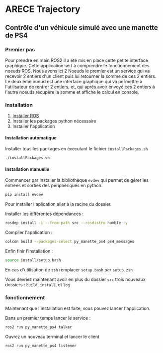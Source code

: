 # ARECE Trajectory

## Contrôle d'un véhicule simulé avec une manette de PS4

### Premier pas
Pour prendre en main ROS2 il a été mis en place cette petite interface graphique. Cette application sert à comprendre le fonctionnement des noeuds ROS.
Nous avons ici 2 Noeuds le premier est un service qui va recevoir 2 entiers d'un client puis lui retourner la somme de ces 2 entiers.
Le deuxième noeud est une interface graphique qui va permettre à l'utilisateur de rentrer 2 entiers, et, qui après avoir envoyé ces 2 entiers à l'autre noeuds récupère la somme et affiche le calcul en console.

### Installation

1. [Installer ROS](https://docs.ros.org/en/humble/Installation/Ubuntu-Install-Debians.html)
2. Installer les packages python nécessaire
3. Installer l'application

#### Installation automatique
Installer tous les packages en éxecutant le fichier `installPackages.sh`

```bash
./installPackages.sh
```
#### Installation manuelle
Commencer par installer la bibliothèque `evdev` qui permet de gérer les entrées et sorties des périphériques en python.

```bash
pip install evdev
```

Pour installer l'aplication aller à la racine du dossier.

Installer les différentes dépendances :

```bash
rosdep install -i --from-path src --rosdistro humble -y
```

Compiler l'application :
```bash
colcon build --packages-select py_manette_ps4 ps4_messages
```

Enfin finir l'installation :
```bash
source install/setup.bash
```
En cas d'utilisation de `zsh` remplacer `setup.bash` par `setup.zsh`

Vous devriez maintenant avoir en plus du dossier `src` trois nouveaux dossiers : `build`, `install`, et `log`

### fonctionnement 

Maintenant que l'installation est faite, vous pouvez lancer l'application.

Dans un premier temps lancer le service :
```bash
ros2 run py_manette_ps4 talker
```
Ouvrez un nouveau terminal et lancer le client
```bash
ros2 run py_manette_ps4 listener
```


